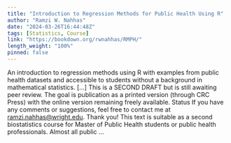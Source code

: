 ```yaml
---
title: "Introduction to Regression Methods for Public Health Using R"
author: "Ramzi W. Nahhas"
date: "2024-03-26T16:44:48Z"
tags: [Statistics, Course]
link: "https://bookdown.org/rwnahhas/RMPH/"
length_weight: "100%"
pinned: false
---
```


An introduction to regression methods using R with examples from public health datasets and accessible to students without a background in mathematical statistics. [...] This is a SECOND DRAFT but is still awaiting peer review. The goal is publication as a printed version (through CRC Press) with the online version remaining freely available. Status If you have any comments or suggestions, feel free to contact me at ramzi.nahhas@wright.edu. Thank you! This text is suitable as a second biostatistics course for Master of Public Health students or public health professionals. Almost all public ...

